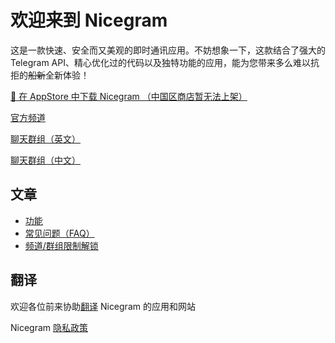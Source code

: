 # 欢迎来到 Nicegram

这是一款快速、安全而又美观的即时通讯应用。不妨想象一下，这款结合了强大的 Telegram API、精心优化过的代码以及独特功能的应用，能为您带来多么难以抗拒的<del>船新</del>全新体验！


<a href="https://itunes.apple.com/app/id1457369322" target="_blank">📱 在 AppStore 中下载 Nicegram （中国区商店暂无法上架）</a>

<a href="https://t.me/nicegramapp" target="_blank">官方频道</a>

<a href="https://t.me/nicegramchat" target="_blank">聊天群组（英文）</a>

<a href="https://t.me/nicegram_cn" target="_blank">聊天群组（中文）</a>


## 文章
- [功能](/zh_CN/features)
- [常见问题（FAQ）](/faq)
- [频道/群组限制解锁](/unblock)

## 翻译
欢迎各位前来协助[翻译](/translate) Nicegram 的应用和网站


Nicegram <a href="privacy-policy" target="_blank">隐私政策</a>
